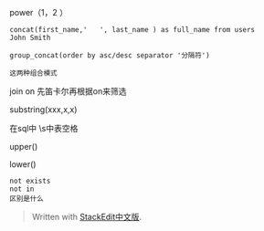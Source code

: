 

power（1，2
）
```
concat(first_name,'   ', last_name ) as full_name from users
John Smith

group_concat(order by asc/desc separator '分隔符')

这两种组合模式
```

join on  先笛卡尔再根据on来筛选

substring(xxx,x,x)

在sql中  \\s中表空格

upper()

lower()

```
not exists 
not in
区别是什么
```


> Written with [StackEdit中文版](https://stackedit.cn/).
<!--stackedit_data:
eyJoaXN0b3J5IjpbNDk5NjgxNjA4XX0=
-->
